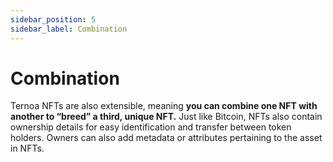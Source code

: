 ```yaml
---
sidebar_position: 5
sidebar_label: Combination
---
```


# Combination

Ternoa NFTs are also extensible, meaning **you can combine one NFT with another to “breed” a third, unique NFT.** Just like Bitcoin, NFTs also contain ownership details for easy identification and transfer between token holders. Owners can also add metadata or attributes pertaining to the asset in NFTs.



